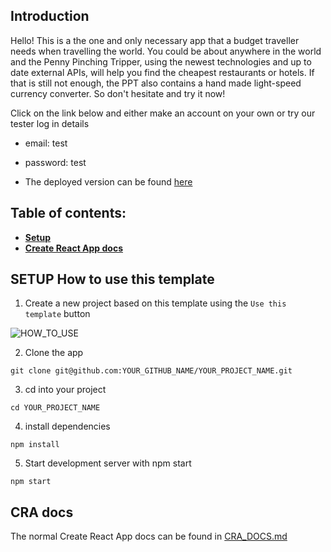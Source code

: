 ## Introduction
Hello! This is a the one and only necessary app that a budget traveller needs when travelling the world. You could be about anywhere in the world and the Penny Pinching Tripper, using the newest technologies and up to date external APIs, will help you find the cheapest restaurants or hotels. If that is still not enough, the PPT also contains a hand made light-speed currency converter. So don't hesitate and try it now!

Click on the link below and either make an account on your own or try our tester log in details
- email: test
- password: test

- The deployed version can be found [here](https://penny-pinching-tripper.netlify.app/)

## Table of contents:

- **[Setup](#setup-how-to-use-this-template)**
- **[Create React App docs](#cra-docs)**

## SETUP How to use this template

1. Create a new project based on this template using the `Use this template` button

![HOW_TO_USE](https://user-images.githubusercontent.com/20372832/77003323-70966180-695d-11ea-8abe-b362d57135f3.gif)

2. Clone the app

```
git clone git@github.com:YOUR_GITHUB_NAME/YOUR_PROJECT_NAME.git
```

3. cd into your project

```
cd YOUR_PROJECT_NAME
```

4. install dependencies

```
npm install
```

5. Start development server with npm start

```
npm start
```

## CRA docs

The normal Create React App docs can be found in [CRA_DOCS.md](./CRA_DOCS.md)
